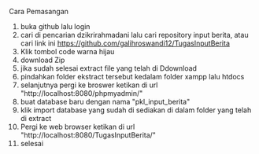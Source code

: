 

Cara Pemasangan

1. buka github lalu login
2. cari di pencarian dzikrirahmadani lalu cari repository input berita, atau cari link ini https://github.com/galihroswandi12/TugasInputBerita
3. Klik tombol code warna hijau
4. download Zip
5. jika sudah selesai extract file yang telah di Ddownload
4. pindahkan folder ekstract tersebut kedalam folder xampp lalu htdocs
5. selanjutnya pergi ke broswer ketikan di url "http://localhost:8080/phpmyadmin/"
6. buat database baru dengan nama "pkl_input_berita"
7. klik import database yang sudah di sediakan di dalam folder yang telah di extract 
8. Pergi ke web browser ketikan di url "http://localhost:8080/TugasInputBerita/"
9. selesai